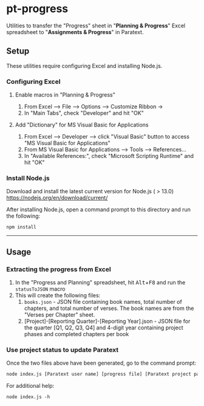 # pt-progress
Utilities to transfer the "Progress" sheet in "**Planning & Progress**" Excel spreadsheet to "**Assignments & Progress**" in Paratext.


## Setup
These utilities require configuring Excel and installing Node.js.

### Configuring Excel
1. Enable macros in "Planning &  Progress"
    1. From Excel --> File --> Options --> Customize Ribbon -> 
    2. In "Main Tabs", check "Developer" and hit "OK"

2. Add "Dictionary" for MS Visual Basic for Applications
    1. From Excel --> Developer --> click "Visual Basic" button to 
       access "MS Visual Basic for Applications"
    2. From MS Visual Basic for Applications --> Tools --> References...
    3. In "Available References:", check "Microsoft Scripting Runtime" and hit "OK"

### Install Node.js
Download and install the latest current version for Node.js ( > 13.0)
https://nodejs.org/en/download/current/

After installing Node.js, open a command prompt to this directory and run the following:
```bash
npm install
```



------------------

## Usage

### Extracting the progress from Excel
1. In the "Progress and Planning" spreadsheet, hit <kbd>Alt</kbd>+<kbd>F8</kbd> and run the `statusToJSON` macro
2. This will create the following files:
    1. `books.json` - JSON file containing book names, total number of chapters, and total number of verses. The book names are from the "Verses per Chapter" sheet.
    2. [Project]-[Reporting Quarter]-[Reporting Year].json - JSON file for the quarter [Q1, Q2, Q3, Q4] and 4-digit year containing project phases and completed chapters per book

### Use project status to update Paratext
Once the two files above have been generated, go to the command prompt:
```bash
node index.js [Paratext user name] [progress file] [Paratext project path]
````

For additional help:
```
node index.js -h
```
